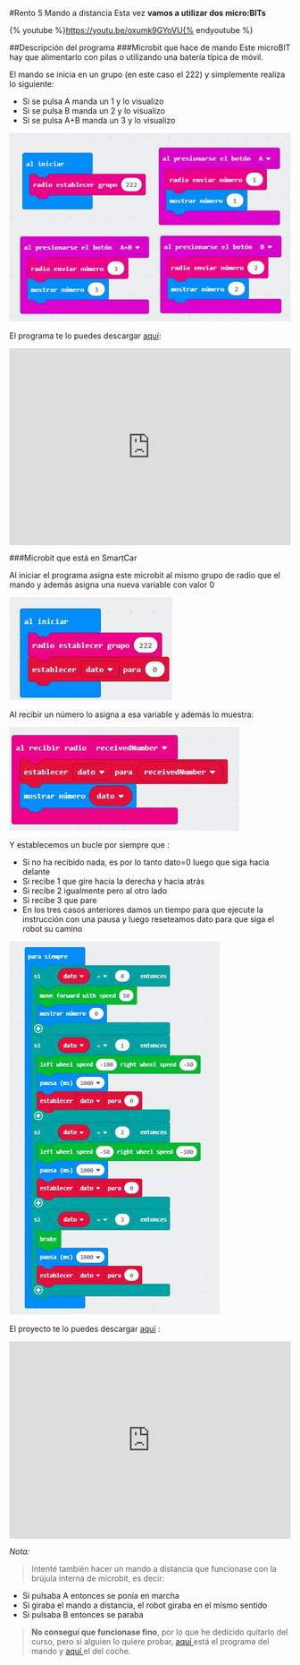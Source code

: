 #Rento 5 Mando a distancia
Esta vez **vamos a utilizar dos micro:BITs** 

{% youtube %}https://youtu.be/oxumk9GYoVU{% endyoutube %}

##Descripción del programa
###Microbit que hace de mando
Este microBIT hay que alimentarlo con pilas o utilizando una batería típica de móvil. 

El mando se inicia en un grupo (en este caso el 222) y simplemente realiza lo siguiente:
* Si se pulsa A manda un 1 y lo visualizo
* Si se pulsa B manda un 2 y lo visualizo
* Si se pulsa A+B manda un 3 y lo visualizo

![](/assets/1ebdfdd1-ed27-48fc-ad8c-cf02f38da19e.jpg)

El programa te lo puedes descargar [aquí](https://makecode.microbit.org/_cWz6s9aeTPXr):

<div style="position:relative;height:0;padding-bottom:70%;overflow:hidden;"><iframe style="position:absolute;top:0;left:0;width:100%;height:100%;" src="https://makecode.microbit.org/#pub:_cWz6s9aeTPXr" frameborder="0" sandbox="allow-popups allow-forms allow-scripts allow-same-origin"></iframe></div>

###Microbit que está en SmartCar

Al iniciar el programa asigna este microbit al mismo grupo de radio que el mando y además asigna una nueva variable con valor 0

![](/assets/6597676b-466a-4019-bb3e-f87e5d8504d8.jpg)

Al recibir un número lo asigna a esa variable y además lo muestra:

![](/assets/a703a39c-4c72-444d-ba21-2842faa5594c.jpg)

Y establecemos un bucle por siempre que :

* Si no ha recibido nada, es por lo tanto dato=0 luego que siga hacia delante
* Si recibe 1 que gire hacia la derecha y hacia atrás
* Si recibe 2 igualmente pero al otro lado
* Si recibe 3 que pare
* En los tres casos anteriores damos un tiempo para que ejecute la instrucción con una pausa y luego reseteamos dato para que siga el robot su camino

![](/assets/ab7ed7d2-35ce-4692-b050-a7c4f26937f1.jpg)

El proyecto te lo puedes descargar [aquí](https://makecode.microbit.org/_ftuFv8AReFYq) :

<div style="position:relative;height:0;padding-bottom:70%;overflow:hidden;"><iframe style="position:absolute;top:0;left:0;width:100%;height:100%;" src="https://makecode.microbit.org/#pub:_ftuFv8AReFYq" frameborder="0" sandbox="allow-popups allow-forms allow-scripts allow-same-origin"></iframe></div>

*Nota:*
>Intenté también hacer un mando a distancia que funcionase con la brújula interna de microbit, es decir:
* Si pulsaba A entonces se ponía en marcha
* Si giraba el mando a distancia, el robot giraba en el mismo sentido
* Si pulsaba B entonces se paraba

>**No conseguí que funcionase fino**, por lo que he dedicido quitarlo del curso, pero si alguien lo quiere probar, [aquí ](https://makecode.microbit.org/_em59Y08D2J9E)está el programa del mando y [aquí ](https://makecode.microbit.org/_irv9TsEE3fwh)el del coche.
